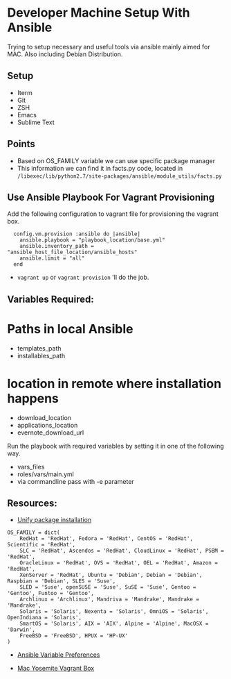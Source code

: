 # Developer Machine Setup With Ansible

Trying to setup necessary and useful tools via ansible mainly aimed for MAC. Also including Debian Distribution.

## Setup
* Iterm
* Git
* ZSH
* Emacs
* Sublime Text

## Points

- Based on OS_FAMILY variable we can use specific package manager    
- This information we can find it in facts.py code, located in `/libexec/lib/python2.7/site-packages/ansible/module_utils/facts.py`

## Use Ansible Playbook For Vagrant Provisioning

Add the following configuration to vagrant file for provisioning the vagrant box.
```
  config.vm.provision :ansible do |ansible|
    ansible.playbook = "playbook_location/base.yml"
    ansible.inventory_path = "ansible_host_file_location/ansible_hosts"
    ansible.limit = "all"
  end
```
- `vagrant up` or `vagrant provision` 'll do the job.


## Variables Required:
  # Paths in local Ansible
  - templates_path 
  - installables_path 
  # location in remote where installation happens
  - download_location
  - applications_location
  - evernote_download_url

Run the playbook with required variables by setting it in one of the following way.

- vars_files
- roles/vars/main.yml
- via commandline pass with -e parameter 

## Resources:
* [Unify package installation](http://serverfault.com/questions/587727/how-to-unify-package-installation-tasks-in-ansible)

```
OS_FAMILY = dict(
    RedHat = 'RedHat', Fedora = 'RedHat', CentOS = 'RedHat', Scientific = 'RedHat',
    SLC = 'RedHat', Ascendos = 'RedHat', CloudLinux = 'RedHat', PSBM = 'RedHat',
    OracleLinux = 'RedHat', OVS = 'RedHat', OEL = 'RedHat', Amazon = 'RedHat',
    XenServer = 'RedHat', Ubuntu = 'Debian', Debian = 'Debian', Raspbian = 'Debian', SLES = 'Suse',
    SLED = 'Suse', openSUSE = 'Suse', SuSE = 'Suse', Gentoo = 'Gentoo', Funtoo = 'Gentoo',
    Archlinux = 'Archlinux', Mandriva = 'Mandrake', Mandrake = 'Mandrake',
    Solaris = 'Solaris', Nexenta = 'Solaris', OmniOS = 'Solaris', OpenIndiana = 'Solaris',
    SmartOS = 'Solaris', AIX = 'AIX', Alpine = 'Alpine', MacOSX = 'Darwin',
    FreeBSD = 'FreeBSD', HPUX = 'HP-UX'
)
```

* [Ansible Variable Preferences](https://github.com/edx/configuration/wiki/Ansible-variable-conventions-and-overriding-defaults)

* [Mac Yosemite Vagrant Box](https://github.com/AndrewDryga/vagrant-box-osx)
